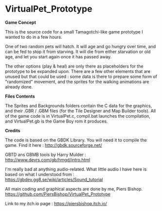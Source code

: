 # VirtualPet_Prototype

**Game Concept**

This is the source code for a small Tamagotchi-like game prototype I wanted to do in a few hours. 

One of two random pets will hatch. It will age and go hungry over time, and can be fed to stop it from starving. It will die from either starvation or old age, and let you start again once it has passed away.

The other options (play & heal) are only there as placeholders for the prototype to be expanded upon. There are a few other elements that are unused but that could be used : some data is there to prepare some form of "randomized" movement, and the sprites for the walking animations are already done.

**Files Contents**

The Sprites and Backgrounds folders contain the C data for the graphics, and their .GBR / .GBM files (for the Tile Designer and Map Builder tools). All of the game code is in VirtualPet.c, compil.bat launches the compilation, and VirtualPet.gb is the Game Boy rom it produces.

**Credits**

The code is based on the GBDK Library. You will need it to compile the game. Find it here : 
http://gbdk.sourceforge.net/

GBTD ans GBMB tools by Harry Mulder : 
http://www.devrs.com/gb/hmgd/intro.html

I'm really bad at anything audio-related. What little audio I have here is based on what I understood from : 
https://gbdev.gg8.se/wiki/articles/Sound_tutorial

All main coding and graphical aspects are done by me, Piers Bishop. 
https://github.com/PiersBishop/VirtualPet_Prototype

Link to my itch.io page : 
https://piersbishop.itch.io/
